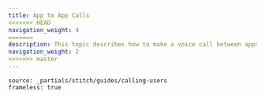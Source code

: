 ```yaml
---
title: App to App Calls
<<<<<<< HEAD
navigation_weight: 4
=======
description: This topic describes how to make a voice call between apps.
navigation_weight: 2
>>>>>>> master
---
```


```tabbed_content
source: _partials/stitch/guides/calling-users
frameless: true
```

